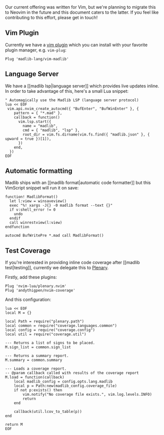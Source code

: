 Our current offering was written for Vim, but we're planning to migrate this to Neovim in the future and this document caters to the latter. If you feel like contributing to this effort, please get in touch!
## Vim Plugin

Currently we have a [vim plugin](https://github.com/madlib-lang/vim-madlib) which you can install with your favorite plugin manager, e.g. `vim-plug`:

```vimscript
Plug 'madlib-lang/vim-madlib'
```

## Language Server

We have a [[madlib lsp|language server]] which provides live updates inline. In order to take advantage of this, here's a small Lua snippet:

```vimscript
" Automagically use the Madlib LSP (language server protocol)
lua << EOF
 vim.api.nvim_create_autocmd({ "BufEnter", "BufWinEnter" }, {
    pattern = { "*.mad" },
    callback = function()
      vim.lsp.start({
        name = "madlib",
        cmd = { "madlib", "lsp" },
        root_dir = vim.fs.dirname(vim.fs.find({ "madlib.json" }, { upward = true })[1]),
      })
    end,
  })
EOF
```

## Automatic formatting

Madlib ships with an [[madlib format|automatic code formatter]] but this VimScript snippet will run it on save:

```vimscript
function! MadlibFormat()
  let l:view = winsaveview()
  exec "%! xargs -J{} -0 madlib format --text {}"
  if v:shell_error != 0
    undo
  endif
  call winrestview(l:view)
endfunction

autocmd BufWritePre *.mad call MadlibFormat()
```
## Test Coverage

If you're interested in providing inline code coverage after [[madlib test|testing]], currently we delegate this to [Plenary](https://github.com/nvim-lua/plenary.nvim). 

Firstly, add these plugins:

```vimrc
Plug 'nvim-lua/plenary.nvim'
Plug 'andythigpen/nvim-coverage'
```

And this configuration:

```vimscript
lua << EOF
local M = {}

local Path = require("plenary.path")
local common = require("coverage.languages.common")
local config = require("coverage.config")
local util = require("coverage.util")

--- Returns a list of signs to be placed.
M.sign_list = common.sign_list

--- Returns a summary report.
M.summary = common.summary

--- Loads a coverage report.
-- @param callback called with results of the coverage report
M.load = function(callback)
    local madlib_config = config.opts.lang.madlib
    local p = Path:new(madlib_config.coverage_file)
    if not p:exists() then
        vim.notify("No coverage file exists.", vim.log.levels.INFO)
        return
    end

    callback(util.lcov_to_table(p))
end

return M
EOF
```
